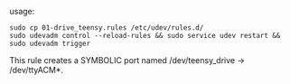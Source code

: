 usage: 
```
sudo cp 01-drive_teensy.rules /etc/udev/rules.d/
sudo udevadm control --reload-rules && sudo service udev restart && sudo udevadm trigger
```

This rule creates a SYMBOLIC port named /dev/teensy_drive -> /dev/ttyACM*.
